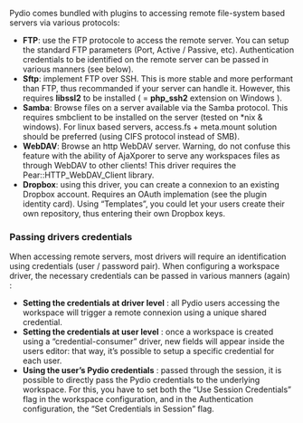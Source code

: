 Pydio comes bundled with plugins to accessing remote file-system based servers via various protocols:

+ **FTP**: use the FTP protocole to access the remote server. You can setup the standard FTP parameters (Port, Active / Passive, etc). Authentication credentials to be identified on the remote server can be passed in various manners (see below).
+ **Sftp**: implement FTP over SSH. This is more stable and more performant than FTP, thus recommanded if your server can handle it. However, this requires **libssl2** to be installed ( = **php_ssh2** extension on Windows ).
+ **Samba**: Browse files on a server available via the Samba protocol. This requires smbclient to be installed on the server (tested on *nix & windows). For linux based servers, access.fs + meta.mount solution should be preferred (using CIFS protocol instead of SMB).
+ **WebDAV**: Browse an http WebDAV server. Warning, do not confuse this feature with the ability of AjaXporer to serve any workspaces files as through WebDAV to other clients! This driver requires the Pear::HTTP_WebDAV_Client library.
+ **Dropbox**: using this driver, you can create a connexion to an existing Dropbox account. Requires an OAuth implemation (see the plugin identity card). Using “Templates”, you could let your users create their own repository, thus entering their own Dropbox keys.

### Passing drivers credentials
When accessing remote servers, most drivers will require an identification using credentials (user / password pair). When configuring a workspace driver, the necessary credentials can be passed in various manners (again) :

+ **Setting the credentials at driver level** : all Pydio users accessing the workspace will trigger a remote connexion using a unique shared credential.
+ **Setting the credentials at user level** : once a workspace is created using a “credential-consumer” driver, new fields will appear inside the users editor: that way, it’s possible to setup a specific credential for each user.
+ **Using the user’s Pydio credentials** : passed through the session, it is possible to directly pass the Pydio credentials to the underlying workspace. For this, you have to set both the “Use Session Credentials” flag in the workspace configuration, and in the Authentication configuration, the “Set Credentials in Session” flag.